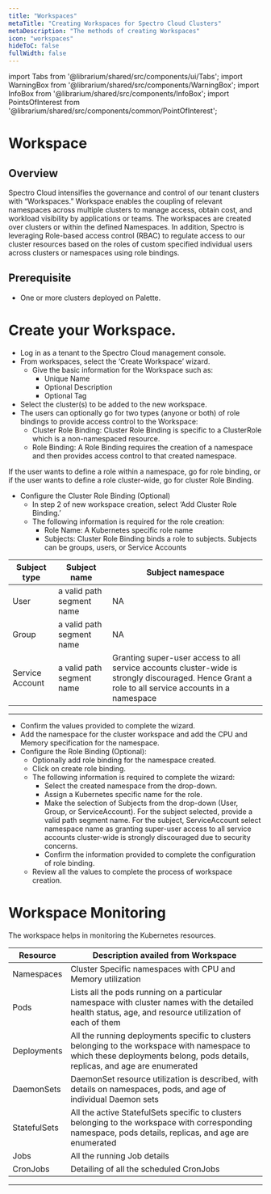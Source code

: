 ```yaml
---
title: "Workspaces"
metaTitle: "Creating Workspaces for Spectro Cloud Clusters"
metaDescription: "The methods of creating Workspaces"
icon: "workspaces"
hideToC: false
fullWidth: false
---
```


import Tabs from '@librarium/shared/src/components/ui/Tabs';
import WarningBox from '@librarium/shared/src/components/WarningBox';
import InfoBox from '@librarium/shared/src/components/InfoBox';
import PointsOfInterest from '@librarium/shared/src/components/common/PointOfInterest';


# Workspace
## Overview

Spectro Cloud intensifies the governance and control of our tenant clusters with “Workspaces.” Workspace enables the coupling of relevant namespaces across multiple clusters to manage access, obtain cost, and workload visibility by applications or teams. The workspaces are created over clusters or within the defined Namespaces. In addition, Spectro is leveraging Role-based access control (RBAC) to regulate access to our cluster resources based on the roles of custom specified individual users across clusters or namespaces using role bindings.
## Prerequisite
* One or more clusters deployed on Palette.
# Create your Workspace.
* Log in as a tenant to the Spectro Cloud management console.
* From workspaces, select the ‘Create Workspace’ wizard.
  * Give the basic information for the Workspace such as:
    * Unique Name
    * Optional Description
    * Optional Tag 
* Select the cluster(s) to be added to the new workspace.
* The users can optionally go for two types (anyone or both) of role bindings to provide access control to the Workspace:
  * Cluster Role Binding:
Cluster Role Binding is specific to a ClusterRole which is a non-namespaced resource. 
  * Role Binding:
A Role Binding requires the creation of a namespace and then provides access control to that created namespace. 

<InfoBox>
If the user wants to define a role within a namespace, go for role binding, or if the user wants to define a role cluster-wide, go for cluster Role Binding.
</InfoBox>

* Configure the Cluster Role Binding (Optional)
  * In step 2 of new workspace creation, select ‘Add Cluster Role Binding.’
  * The following information is required for the role creation:
    * Role Name: A Kubernetes specific role name
    * Subjects: Cluster Role Binding binds a role to subjects. Subjects can be groups, users, or Service Accounts

|Subject type |Subject name |Subject namespace|
|-------------|-------------|-----------------|
|User|a valid path segment name|NA|
|Group|a valid path segment name|NA|
|Service Account|a valid path segment name|Granting super-user access to all service accounts cluster-wide is strongly discouraged. Hence Grant a role to all service accounts in a namespace|
------------
  * Confirm the values provided to complete the wizard.
* Add the namespace for the cluster workspace and add the CPU and Memory specification for the namespace.
* Configure the Role Binding (Optional):
  * Optionally add role binding for the namespace created.
  * Click on create role binding.
  * The following information is required to complete the wizard:
      * Select the created namespace from the drop-down.
      * Assign a Kubernetes specific name for the role.
      * Make the selection of Subjects from the drop-down (User, Group, or ServiceAccount). For the subject selected, provide a valid path segment name. For the subject, ServiceAccount select namespace name as granting super-user access to all service accounts cluster-wide is strongly discouraged due to security concerns. 
      * Confirm the information provided to complete the configuration of role binding.
  * Review all the values to complete the process of workspace creation.

#  Workspace Monitoring
The workspace helps in monitoring the  Kubernetes resources. 

|Resource|Description availed from Workspace|
|---|-----|
|Namespaces|Cluster Specific namespaces with CPU and Memory utilization|
|Pods|Lists all the pods running on a particular namespace with cluster names with the detailed health status, age, and resource utilization of each of them|
|Deployments|All the running deployments specific to clusters belonging to the workspace with namespace to which these deployments belong, pods details, replicas, and age are enumerated|
|DaemonSets|DaemonSet resource utilization is described, with details on namespaces, pods, and age of individual Daemon sets|
|StatefulSets|All the active StatefulSets specific to clusters belonging to the workspace with corresponding namespace, pods details, replicas, and age are enumerated|
|Jobs|All the running Job details|
|CronJobs|Detailing of all the scheduled CronJobs|
------------

 
 
 
 
  
